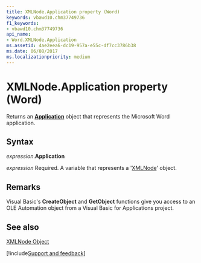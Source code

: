 ```yaml
---
title: XMLNode.Application property (Word)
keywords: vbawd10.chm37749736
f1_keywords:
- vbawd10.chm37749736
api_name:
- Word.XMLNode.Application
ms.assetid: 4ae2eea6-dc19-957a-e55c-df7cc3786b38
ms.date: 06/08/2017
ms.localizationpriority: medium
---
```



# XMLNode.Application property (Word)

Returns an **[Application](Word.Application.md)** object that represents the Microsoft Word application.


## Syntax

_expression_.**Application**

_expression_ Required. A variable that represents a '[XMLNode](Word.XMLNode.md)' object.


## Remarks

Visual Basic's **CreateObject** and **GetObject** functions give you access to an OLE Automation object from a Visual Basic for Applications project.


## See also


[XMLNode Object](Word.XMLNode.md)

[!include[Support and feedback](~/includes/feedback-boilerplate.md)]